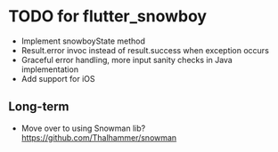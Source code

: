 # TODO for flutter_snowboy

* Implement snowboyState method
* Result.error invoc instead of result.success when exception occurs
* Graceful error handling, more input sanity checks in Java implementation
* Add support for iOS

## Long-term

* Move over to using Snowman lib? https://github.com/Thalhammer/snowman
